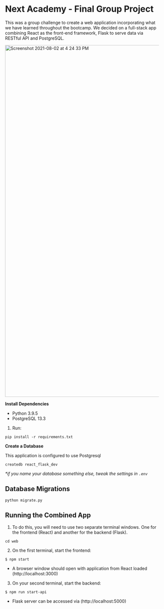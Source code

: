 # Next Academy - Final Group Project

This was a group challenge to create a web application incorporating what we have learned throughout the bootcamp. 
We decided on a full-stack app combining React as the front-end framework, Flask to serve data via RESTful API and PostgreSQL.

<img width="1150" alt="Screenshot 2021-08-02 at 4 24 33 PM" src="https://user-images.githubusercontent.com/64724653/127830968-03e77a16-fe60-4534-95e2-d659c0e3651e.png">

**Install Dependencies**

- Python 3.9.5
- PostgreSQL 13.3

1. Run:
```
pip install -r requirements.txt
```

**Create a Database**

This application is configured to use Postgresql
```
createdb react_flask_dev
```

_\*if you name your database something else, tweak the settings in `.env`_

## Database Migrations

```
python migrate.py
```

## Running the Combined App

1. To do this, you will need to use two separate terminal windows. One for the frontend (React) and another for the backend (Flask).
```
cd web
```

2. On the first terminal, start the frontend:
```
$ npm start
```
- A browser window should open with application from React loaded (http://localhost:3000)

3. On your second terminal, start the backend:
```
$ npm run start-api
```
- Flask server can be accessed via (http://localhost:5000)
